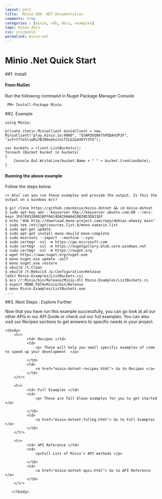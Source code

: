 ```yaml
---
layout: post
title:  Minio SDK .NET Documentation
comments: true
categories : [minio, sdk, docs, examples]
tags: minio docs 
css: css/poole
permalink: minio-net
---
```

 
# Minio .Net Quick Start

 
##1. Install

<!-- Rushan : All code blocks must be copyable and pasteable. Please use black screens for code blocks like prism.js (twilight) does? -->

#### From NuGet
 Run the following command in Nuget Package Manager Console

     PM> Install-Package Minio

 

##2. Example

	using Minio;

	private static MinioClient minioClient = new MinioClient("play.minio.io:9000", "Q3AM3UQ867SPQQA43P2F", "zuf+tfteSlswRu7BJ86wekitnifILbZam1KYY3TG");

	var buckets = client.ListBuckets();
	foreach (Bucket bucket in buckets)
	{
	    Console.Out.WriteLine(bucket.Name + " " + bucket.CreationDate);
	}

	

#### Running the above example
 
Follow the steps below.
	
	>> Atul can you run these examples and provide the output. Is this the output on a windows m/c? 

	$ git clone https://github.com/minio/minio-dotnet && cd minio-dotnet
	$ sudo apt-key adv --keyserver hkp://keyserver.ubuntu.com:80 --recv-keys 3FA7E0328081BFF6A14DA29AA6A19B38D3D831EF
	$ echo "deb http://download.mono-project.com/repo/debian wheezy main" | sudo tee /etc/apt/sources.list.d/mono-xamarin.list
	$ sudo apt-get update
	$ sudo apt-get install mono-xbuild mono-complete
	$ sudo mozroots --import --machine --sync 
	$ sudo certmgr -ssl -m https://go.microsoft.com
	$ sudo certmgr -ssl -m https://nugetgallery.blob.core.windows.net
	$ sudo certmgr -ssl -m https://nuget.org
	$ wget https://www.nuget.org/nuget.exe
	$ mono nuget.exe update -self
	$ mono nuget.exe restore
	$ xbuild /t:Clean
	$ xbuild /t:Rebuild /p:Configuration=Release
	[edit Minio.Examples/ListBuckets.cs]
	$ mcs /r:Minio/bin/Release/Minio.dll Minio.Examples/ListBuckets.cs
	$ export MONO_PATH=Minio/bin/Release
	$ mono Minio.Examples/ListBuckets.exe
	....

	 

	
  
##3. Next Steps : Explore Further

   Now that you have run this example successfully, you can go look at all our other APIs in our API Guide or check out our full examples. You can also visit our Recipes sections to get answers to specific needs in your project. 

 
<!-- Rushan: Markdown Tables are looking Ugly! Let's go with HTML here Please Style. -->

<table class="table table-bordered table-striped table-info">
	 
   	<tbody>
   	   	<tr>
   		      <td> Recipes </td>
   		      <td>	  
   				  <p> These will help you small specific examples of code to speed up your development  </p>	 
				  
   			  </td>
   			  <td>
   				  <a href="minio-dotnet-recipes.html"> Go to Recipes </a>
   			  </td>
   	   	</tr>	
		
   	   	<tr>
   		      <td> Full Examples </td>
   		      <td>	  
   				  <p> These are full blown examples for you to get started </p>	 
				  
   			  </td>
   			  <td>
   				  <a href="minio-dotnet-fulleg.html"> Go to Full Examples </a>
   			  </td>
   	   	</tr>
		
   	   	<tr>
   		      <td> API Reference </td>
   		      <td>	  
   				  <p>Full List of Minio's API methods </p>	 
				   
   			  </td>
   			  <td>
   				  <a href="minio-dotnet-apis.html"> Go to API Reference </a>
   			  </td>
   	   	</tr>
		     
   	   </tbody>
   </table>